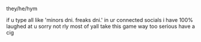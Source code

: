 they/he/hym

if u type all like 'minors dni. freaks dni.' in ur connected socials i have 100% laughed at u sorry not rly
most of yall take this game way too serious have a cig
